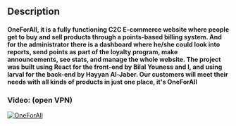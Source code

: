 ## Description
#### OneForAll, it is a fully functioning C2C E-commerce website where people get to buy and sell products through a points-based billing system. And for the administrator there is a dashboard where he/she could look into reports, send points as part of the loyalty program, make announcements, see stats, and manage the whole website. The project was built using React for the front-end by Bilal Youness and I, and using larval for the back-end by Hayyan Al-Jaber. Our customers will meet their needs with all kinds of products in just one place, it's OneForAll

### Video: (open VPN)
[![OneForAll](https://i.ibb.co/9T2HXNx/Untitled.png)](https://youtu.be/PU6Gmy2KrZI)
